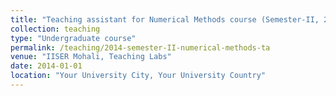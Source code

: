 ```yaml
---
title: "Teaching assistant for Numerical Methods course (Semester-II, 2014-15)"
collection: teaching
type: "Undergraduate course"
permalink: /teaching/2014-semester-II-numerical-methods-ta
venue: "IISER Mohali, Teaching Labs"
date: 2014-01-01
location: "Your University City, Your University Country"
---
```

